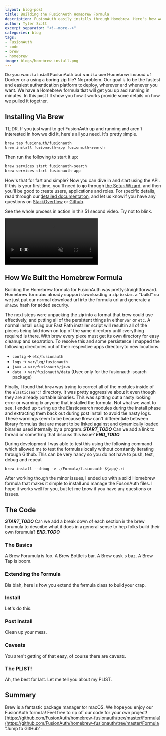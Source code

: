 ```yaml
---
layout: blog-post
title: Building the FusionAuth Homebrew Formula
description: FusionAuth easily installs through Homebrew. Here's how we built the Homebrew formula.
author: Tyler Scott
excerpt_separator: "<!--more-->"
categories: blog
tags:
- FusionAuth
- code
- brew
- homebrew
image: blogs/homebrew-install.png
---
```


Do you want to install FusionAuth but want to use Homebrew instead of Docker or a using a boring zip file? No problem. Our goal is to be the fastest and easiest authentication platform to deploy, wherever and whenever you want. We have a Homebrew formula that will get you up and running in minutes. In this post I'll show you how it works provide some details on how we pulled it together.
<!--more-->

## Installing Via Brew

TL;DR. If you just want to get FusionAuth up and running and aren't interested in how we did it, here's all you need. It's pretty simple.

```bash
brew tap fusionauth/fusionauth
brew install fusionauth-app fusionauth-search
```

Then run the following to start it up:

```bash
brew services start fusionauth-search
brew services start fusionauth-app
```

How's that for fast and simple? Now you can dive in and start using the API. If this is your first time, you'll need to go through [the Setup Wizard](/blog/2019/02/05/using-the-setup-wizard), and then you'll be good to create users, applications and roles. For specific details, read through our [detailed documentation](/docs/v1/tech/), and let us know if you have any questions on [StackOverflow](https://stackoverflow.com/questions/tagged/fusionauth "Jump to StackOverflow") or [Github](https://github.com/FusionAuth/fusionauth-issues "Jump to Github").  

See the whole process in action in this <span class="text-sucess">51</span> second video. Try not to blink.

<div class="embed-responsive embed-responsive-21by9 mb-5 mt-3">
  <video autoplay loop class="embed-responsive-item" controls muted="true">
    <source src="https://s3.us-east-2.amazonaws.com/io.fusionauth/resources/brew.webm">
    <source src="https://s3.us-east-2.amazonaws.com/io.fusionauth/resources/brew.mp4">
    Your browser does not support the video tag.
  </video>
</div>

## How We Built the Homebrew Formula

Building the Homebrew formula for FusionAuth was pretty straightforward. Homebrew formulas already support downloading a zip to start a "build" so we just put our normal download url into the formula url and generate a `sha256` hash for added security.

The next steps were unpacking the zip into a format that brew could use effectively, and putting all of the persistent things in either `var` or `etc`. A normal install using our Fast Path installer script will result in all of the pieces being laid down on top of the same directory until everything required is there. With brew every piece must get its own directory for easy cleanup and separation. To resolve this and some persistence I mapped the following directories out of their respective apps directory to new locations.

* `config` -> `etc/fusionauth`
* `logs` -> `var/log/fusionauth`
* `java` -> `var/fusionauth/java`
* `data` -> `var/fusionauth/data` (Used only for the fusionauth-search package)

Finally, I found that `brew` was trying to correct all of the modules inside of the `elasticsearch` directory. It was pretty aggressive about it even though they are already portable binaries. This was spitting out a nasty looking error or warning to anyone that installed the formula. Not what we want to see. I ended up `tar`ing up the Elasticsearch modules during the install phase and extracting them back out during post install to avoid the nasty logs. These warnings seem to be because Brew can't differentiate between library formulas that are meant to be linked against and dynamically loaded binaries used internally by a program. **_START_TODO_** Can we add a link to thread or something that discuss this issue? **_END_TODO_**

During development I was able to test this using the following command which allowed me to test the formulas locally without constantly iterating through Github. This can be very handy so you do not have to push, test, debug and repeat.
 
`brew install --debug -v ./Formula/fusionauth-${app}.rb` 

After working though the minor issues, I ended up with a solid Homebrew formula that makes it simple to install and manage the FusionAuth files. I hope it works well for you, but let me know if you have any questions or issues.


## The Code

**_START_TODO_**
Can we add a break down of each section in the brew forumula to describe what it does in a general sense to help folks build their own forumula?
**_END_TODO_**


### The Basics

A Brew Forumula is foo.
A Brew Bottle is bar.
A Brew cask is baz.
A Brew Tap is boom.


### Extending the Formula

Bla blah, here is how you extend the formula class to build your crap.

### Install

Let's do this.

### Post Install

Clean up your mess.

### Caveats

You aren't getting of that easy, of course there are caveats. 

### The PLIST!

Ah, the best for last. Let me tell you about my PLIST. 

## Summary

Brew is a fantastic package manager for macOS. We hope you enjoy our FusionAuth formula! Feel free to rip off our code for your own project!
[https://github.com/FusionAuth/homebrew-fusionauth/tree/master/Formula](https://github.com/FusionAuth/homebrew-fusionauth/tree/master/Formula "Jump to GitHub")
